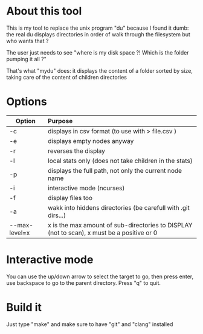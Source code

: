 # About this tool
This is my tool to replace the unix program "du" because I found it dumb:
the real du displays directories in order of walk through the filesystem but
who wants that ?

The user just needs to see "where is my disk space ?! Which is the folder pumping it
all ?"

That's what "mydu" does: it displays the content of a folder sorted by size,
taking care of the content of children directories

# Options
Option          | Purpose
----------------|:-----------------------
| -c            | displays in csv format (to use with > file.csv )
| -e            | displays empty nodes anyway
| -r            | reverses the display
| -l            | local stats only (does not take children in the stats)
| -p            | displays the full path, not only the current node name
| -i            | interactive mode (ncurses)
| -f            | display files too
| -a            | wakk into hiddens directories (be carefull with .git dirs...)
| --max-level=x | x is the max amount of sub-directories to DISPLAY (not to scan), x must be a positive or 0

# Interactive mode
You can use the up/down arrow to select the target to go, then press enter,
use backspace to go to the parent directory.
Press "q" to quit.

# Build it
Just type "make" and make sure to have "git" and "clang" installed
